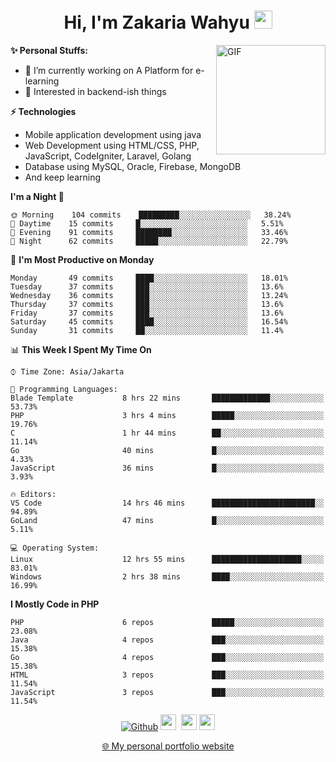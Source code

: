 <h1 align="center">Hi, I'm Zakaria Wahyu <img src="https://github.com/TheDudeThatCode/TheDudeThatCode/blob/master/Assets/Hi.gif" width="29px"></h1>

<img align="right" alt="GIF" height="175px" src="https://www.nayakapratama.co.id/wp-content/uploads/2019/07/Website-Maintenance.gif" />

**✨ Personal Stuffs:**
- 🔭 I’m currently working on A Platform for e-learning 
- 🌱 Interested in backend-ish things

**⚡ Technologies**
- Mobile application development using java
- Web Development using HTML/CSS, PHP, JavaScript, CodeIgniter, Laravel, Golang
- Database using MySQL, Oracle, Firebase, MongoDB
- And keep learning

<!--START_SECTION:waka-->
**I'm a Night 🦉** 

```text
🌞 Morning    104 commits    █████████░░░░░░░░░░░░░░░░   38.24% 
🌆 Daytime    15 commits     █░░░░░░░░░░░░░░░░░░░░░░░░   5.51% 
🌃 Evening    91 commits     ████████░░░░░░░░░░░░░░░░░   33.46% 
🌙 Night      62 commits     █████░░░░░░░░░░░░░░░░░░░░   22.79%

```
📅 **I'm Most Productive on Monday** 

```text
Monday       49 commits     ████░░░░░░░░░░░░░░░░░░░░░   18.01% 
Tuesday      37 commits     ███░░░░░░░░░░░░░░░░░░░░░░   13.6% 
Wednesday    36 commits     ███░░░░░░░░░░░░░░░░░░░░░░   13.24% 
Thursday     37 commits     ███░░░░░░░░░░░░░░░░░░░░░░   13.6% 
Friday       37 commits     ███░░░░░░░░░░░░░░░░░░░░░░   13.6% 
Saturday     45 commits     ████░░░░░░░░░░░░░░░░░░░░░   16.54% 
Sunday       31 commits     ██░░░░░░░░░░░░░░░░░░░░░░░   11.4%

```


📊 **This Week I Spent My Time On** 

```text
⌚︎ Time Zone: Asia/Jakarta

💬 Programming Languages: 
Blade Template           8 hrs 22 mins       █████████████░░░░░░░░░░░░   53.73% 
PHP                      3 hrs 4 mins        █████░░░░░░░░░░░░░░░░░░░░   19.76% 
C                        1 hr 44 mins        ██░░░░░░░░░░░░░░░░░░░░░░░   11.14% 
Go                       40 mins             █░░░░░░░░░░░░░░░░░░░░░░░░   4.33% 
JavaScript               36 mins             █░░░░░░░░░░░░░░░░░░░░░░░░   3.93%

🔥 Editors: 
VS Code                  14 hrs 46 mins      ███████████████████████░░   94.89% 
GoLand                   47 mins             █░░░░░░░░░░░░░░░░░░░░░░░░   5.11%

💻 Operating System: 
Linux                    12 hrs 55 mins      ████████████████████░░░░░   83.01% 
Windows                  2 hrs 38 mins       ████░░░░░░░░░░░░░░░░░░░░░   16.99%

```

**I Mostly Code in PHP** 

```text
PHP                      6 repos             █████░░░░░░░░░░░░░░░░░░░░   23.08% 
Java                     4 repos             ███░░░░░░░░░░░░░░░░░░░░░░   15.38% 
Go                       4 repos             ███░░░░░░░░░░░░░░░░░░░░░░   15.38% 
HTML                     3 repos             ███░░░░░░░░░░░░░░░░░░░░░░   11.54% 
JavaScript               3 repos             ███░░░░░░░░░░░░░░░░░░░░░░   11.54%

```



<!--END_SECTION:waka-->

<p align="center">
<a href="https://github.com/zakariawahyu" target="_blank"><img alt="Github" src="https://img.shields.io/badge/GitHub-%2312100E.svg?&style=for-the-badge&logo=Github&logoColor=white" /></a>
<a href="https://www.twitter.com/_zakariawahyu"><img src="https://img.shields.io/badge/twitter-%231DA1F2.svg?&style=for-the-badge&logo=twitter&logoColor=white" height=25></a> 
<a href="https://www.linkedin.com/in/zakariawahyu"><img src="https://img.shields.io/badge/linkedin-%230077B5.svg?&style=for-the-badge&logo=linkedin&logoColor=white" height=25></a> 
<a href="https://www.instagram.com/_zakariawahyu"><img src="https://img.shields.io/badge/instagram-%23E4405F.svg?&style=for-the-badge&logo=instagram&logoColor=white" height=25></a></p>
<p align="center"><a href="https://www.zakariawahyu.site">🌐 My personal portfolio website</a></p>
